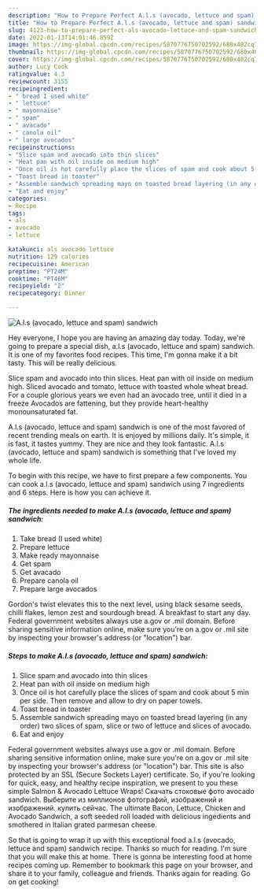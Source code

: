 ```yaml
---
description: "How to Prepare Perfect A.l.s (avocado, lettuce and spam) sandwich"
title: "How to Prepare Perfect A.l.s (avocado, lettuce and spam) sandwich"
slug: 4123-how-to-prepare-perfect-als-avocado-lettuce-and-spam-sandwich
date: 2022-01-13T14:01:46.859Z
image: https://img-global.cpcdn.com/recipes/5870776750702592/680x482cq70/als-avocado-lettuce-and-spam-sandwich-recipe-main-photo.jpg
thumbnail: https://img-global.cpcdn.com/recipes/5870776750702592/680x482cq70/als-avocado-lettuce-and-spam-sandwich-recipe-main-photo.jpg
cover: https://img-global.cpcdn.com/recipes/5870776750702592/680x482cq70/als-avocado-lettuce-and-spam-sandwich-recipe-main-photo.jpg
author: Lucy Cook
ratingvalue: 4.3
reviewcount: 3155
recipeingredient:
- " bread I used white"
- " lettuce"
- " mayonnaise"
- " spam"
- " avacado"
- " canola oil"
- " large avocados"
recipeinstructions:
- "Slice spam and avocado into thin slices"
- "Heat pan with oil inside on medium high"
- "Once oil is hot carefully place the slices of spam and cook about 5 min per side. Then remove and allow to dry on paper towels."
- "Toast bread in toaster"
- "Assemble sandwich spreading mayo on toasted bread layering (in any order) two slices of spam, slice or two of lettuce and slices of avocado."
- "Eat and enjoy"
categories:
- Recipe
tags:
- als
- avocado
- lettuce

katakunci: als avocado lettuce 
nutrition: 129 calories
recipecuisine: American
preptime: "PT24M"
cooktime: "PT46M"
recipeyield: "2"
recipecategory: Dinner

---
```



![A.l.s (avocado, lettuce and spam) sandwich](https://img-global.cpcdn.com/recipes/5870776750702592/680x482cq70/als-avocado-lettuce-and-spam-sandwich-recipe-main-photo.jpg)

Hey everyone, I hope you are having an amazing day today. Today, we're going to prepare a special dish, a.l.s (avocado, lettuce and spam) sandwich. It is one of my favorites food recipes. This time, I'm gonna make it a bit tasty. This will be really delicious.

Slice spam and avocado into thin slices. Heat pan with oil inside on medium high. Sliced avocado and tomato, lettuce with toasted whole wheat bread. For a couple glorious years we even had an avocado tree, until it died in a freeze Avocados are fattening, but they provide heart-healthy monounsaturated fat.

A.l.s (avocado, lettuce and spam) sandwich is one of the most favored of recent trending meals on earth. It is enjoyed by millions daily. It's simple, it is fast, it tastes yummy. They are nice and they look fantastic. A.l.s (avocado, lettuce and spam) sandwich is something that I've loved my whole life.


To begin with this recipe, we have to first prepare a few components. You can cook a.l.s (avocado, lettuce and spam) sandwich using 7 ingredients and 6 steps. Here is how you can achieve it.

<!--inarticleads1-->

##### The ingredients needed to make A.l.s (avocado, lettuce and spam) sandwich:

1. Take  bread (I used white)
1. Prepare  lettuce
1. Make ready  mayonnaise
1. Get  spam
1. Get  avacado
1. Prepare  canola oil
1. Prepare  large avocados


Gordon&#39;s twist elevates this to the next level, using black sesame seeds, chilli flakes, lemon zest and sourdough bread. A breakfast to start any day. Federal government websites always use a.gov or .mil domain. Before sharing sensitive information online, make sure you&#39;re on a.gov or .mil site by inspecting your browser&#39;s address (or &#34;location&#34;) bar. 

<!--inarticleads2-->

##### Steps to make A.l.s (avocado, lettuce and spam) sandwich:

1. Slice spam and avocado into thin slices
1. Heat pan with oil inside on medium high
1. Once oil is hot carefully place the slices of spam and cook about 5 min per side. Then remove and allow to dry on paper towels.
1. Toast bread in toaster
1. Assemble sandwich spreading mayo on toasted bread layering (in any order) two slices of spam, slice or two of lettuce and slices of avocado.
1. Eat and enjoy


Federal government websites always use a.gov or .mil domain. Before sharing sensitive information online, make sure you&#39;re on a.gov or .mil site by inspecting your browser&#39;s address (or &#34;location&#34;) bar. This site is also protected by an SSL (Secure Sockets Layer) certificate. So, if you&#39;re looking for quick, easy, and healthy recipe inspiration, we present to you these simple Salmon &amp; Avocado Lettuce Wraps! Скачать стоковые фото avocado sandwich. Выберите из миллионов фотографий, изображений и изображений. купить сейчас. The ultimate Bacon, Lettuce, Chicken and Avocado Sandwich, a soft seeded roll loaded with delicious ingedients and smothered in Italian grated parmesan cheese. 

So that is going to wrap it up with this exceptional food a.l.s (avocado, lettuce and spam) sandwich recipe. Thanks so much for reading. I'm sure that you will make this at home. There is gonna be interesting food at home recipes coming up. Remember to bookmark this page on your browser, and share it to your family, colleague and friends. Thanks again for reading. Go on get cooking!
